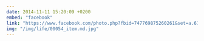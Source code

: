 ```yaml
---
date: 2014-11-11 15:20:09 +0200
embed: "facebook"
link: "https://www.facebook.com/photo.php?fbid=747769875260261&set=a.618345881535995.1073741827.100000817666251&type=3"
img: "/img/life/00054_item.md.jpg"
---
```

